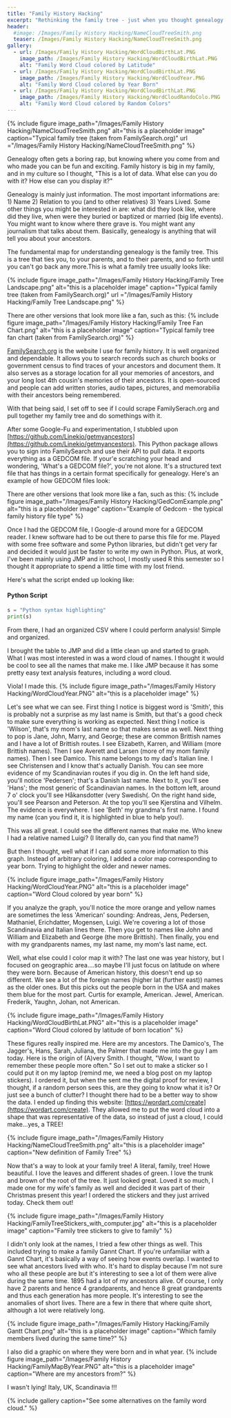 ```yaml
---
title: "Family History Hacking"
excerpt: "Rethinking the family tree - just when you thought genealogy couldn't get more exciting."
header:
  #image: /Images/Family History Hacking/NameCloudTreeSmith.png
  teaser: /Images/Family History Hacking/NameCloudTreeSmith.png
gallery:
  - url: /Images/Family History Hacking/WordCloudBirthLat.PNG
    image_path: /Images/Family History Hacking/WordCloudBirthLat.PNG
    alt: "Family Word Cloud colored by Latitude"
  - url: /Images/Family History Hacking/WordCloudBirthLat.PNG
    image_path: /Images/Family History Hacking/WordCloudYear.PNG
    alt: "Family Word Cloud colored by Year Born"
  - url: /Images/Family History Hacking/WordCloudBirthLat.PNG
    image_path: /Images/Family History Hacking/WordCloudRandoColo.PNG
    alt: "Family Word Cloud colored by Random Colors"
---
```

{% include figure image_path="/Images/Family History Hacking/NameCloudTreeSmith.png" alt="this is a placeholder image" caption="Typical family tree (taken from FamilySearch.org)" url ="/Images/Family History Hacking/NameCloudTreeSmith.png" %}


Genealogy often gets a boring rap, but knowing where you come from and who made you can be fun and exciting. Family history is big in my family, and in my culture so I thought, "This is a lot of data. What else can you do with it? How else can you display it?"

Genealogy is mainly just information. The most important informations are: 1) Name 2) Relation to you (and to other relatives) 3) Years Lived. Some other things you might be interested in are: what did they look like, where did they live, when were they buried or baptized or married (big life events). You might want to know where there grave is. You might want any journalism that talks about them. Basically, genealogy is anything that will tell you about your ancestors.

The fundamental map for understanding genealogy is the family tree. This is a tree that ties you, to your parents, and to their parents, and so forth until you can't go back any more.This is what a family tree usually looks like:

{% include figure image_path="/Images/Family History Hacking/Family Tree Landscape.png" alt="this is a placeholder image" caption="Typical family tree (taken from FamilySearch.org)" url ="/Images/Family History Hacking/Family Tree Landscape.png" %}

There are other versions that look more like a fan, such as this:
{% include figure image_path="/Images/Family History Hacking/Family Tree Fan Chart.png" alt="this is a placeholder image" caption="Typical family tree fan chart (taken from FamilySearch.org)" %}


[FamilySearch.org](http://familysearch.org) is the website I use for family history. It is well organized and dependable. It allows you to search records such as church books or government census to find traces of your ancestors and document them. It also serves as a storage location for all your memories of ancestors, and your long lost 4th cousin's memories of their ancestors. It is open-sourced and people can add written stories, audio tapes, pictures, and memorabilia with their ancestors being remembered.

With that being said, I set off to see if I could scrape FamilySerach.org and pull together my family tree and do somethings with it.

After some Google-Fu and experimentation, I stubbled upon [https://github.com/Linekio/getmyancestors](https://github.com/Linekio/getmyancestors). This Python package allows you to sign into FamilySearch and use their API to pull data. It exports everything as a GEDCOM file. If your'e scratching your head and wondering, 'What's a GEDCOM file?', you're not alone. It's a structured text file that has things in a certain format specifically for genealogy. Here's an example of how GEDCOM files look:

There are other versions that look more like a fan, such as this:
{% include figure image_path="/Images/Family History Hacking/GedComExample.png" alt="this is a placeholder image" caption="Example of Gedcom - the typical family history file type" %}

Once I had the GEDCOM file, I Google-d around more for a GEDCOM reader. I knew software had to be out there to parse this file for me. Played with some free software and some Python libraries, but didn't get very far and decided it would just be faster to write my own in Python. Plus, at work, I've been mainly using JMP and in school, I mostly used R this semester so I thought it appropriate to spend a little time with my lost friend.

Here's what the script ended up looking like:

#### Python Script
```python
s = "Python syntax highlighting"
print(s)
```


From there, I had an organized CSV where I could perform analysis! Simple and organized.

I brought the table to JMP and did a little clean up and started to graph. What I was most interested in was a word cloud of names. I thought it would be cool to see all the names that make me. I like JMP because it has some pretty easy text analysis features, including a word cloud.

Viola! I made this.
{% include figure image_path="/Images/Family History Hacking/WordCloudYear.PNG" alt="this is a placeholder image"  %}

Let's see what we can see. First thing I notice is biggest word is 'Smith', this is probably not a surprise as my last name is Smith, but that's a good check to make sure everything is working as expected. Next thing I notice is 'Wilson', that's my mom's last name so that makes sense as well. Next thing to pop is Jane, John, Marry, and George; these are common Brittish names and I have a lot of Brittish routes. I see Elizabeth, Karren, and William (more Brittish names). Then I see Averett and Larsen (more of my mom family names). Then I see Damico. This name belongs to my dad's Italian line. I see Christensen and I know that's actually Danish. You can see more evidence of my Scandinavian routes if you dig in. On the left hand side, you'll notice 'Pedersen'; that's a Danish last name. Next to it, you'll see 'Hans'; the most generic of Scandinavian names. In the bottom left, around 7 o' clock you'll see Håkansdotter (very Swedish(. On the right hand side, you'll see Pearson and Peterson. At the top you'll see Kjerstina and Vilhelm. The evidence is everywhere. I see 'Beth' my grandma's first name. I found my name (can you find it, it is highlighted in blue to help you!).

This was all great. I could see the different names that make me. Who knew I had a relative named Luigi? (I literally do, can you find that name?)

But then I thought, well what if I can add some more information to this graph. Instead of arbitrary coloring, I added a color map corresponding to year born. Trying to highlight the older and newer names.

{% include figure image_path="/Images/Family History Hacking/WordCloudYear.PNG" alt="this is a placeholder image" caption="Word Cloud colored by year born" %}


If you analyze the graph, you'll notice the more orange and yellow names are sometimes the less 'American' sounding: Andreas, Jens, Pedersen, Mathaniel, Erichdatter, Mogensen, Luigi. We're covering a lot of those Scandinavia and Italian lines there. Then you get to names like John and William and Elizabeth and George (the more Brittish). Then finally, you end with my grandparents names, my last name, my mom's last name, ect.

Well, what else could I color map it with? The last one was year history, but I focused on geographic area....so maybe I'll just focus on latitude on where they were born. Because of American history, this doesn't end up so different. We see a lot of the foreign names (higher lat (further east)) names as the older ones. But this picks out the people born in the USA and makes them blue for the most part. Curtis for example, American. Jewel, American. Frederik, Yaughn, Johan, not American.

{% include figure image_path="/Images/Family History Hacking/WordCloudBirthLat.PNG" alt="this is a placeholder image" caption="Word Cloud colored by latitude of born location" %}


These figures really inspired me. Here are my ancestors. The Damico's, The Jagger's, Hans, Sarah, Juliana, the Palmer that made me into the guy I am today. Here is the origin of (A)very Smith. I thought, "Wow, I want to remember these people more often." So I set out to make a sticker so I could put it on my laptop (remind me, we need a blog post on my laptop stickers). I ordered it, but when the sent me the digital proof for review, I thought, if a random person sees this, are they going to know what it is? Or just see a bunch of clutter? I thought there had to be a better way to show the data. I ended up finding this website: [https://wordart.com/create](https://wordart.com/create). They allowed me to put the word cloud into a shape that was representative of the data, so instead of just a cloud, I could make...yes, a TREE!


{% include figure image_path="/Images/Family History Hacking/NameCloudTreeSmith.png" alt="this is a placeholder image" caption="New definition of Family Tree" %}

Now that's a way to look at your family tree! A literal, family, tree! Howe beautiful. I love the leaves and different shades of green. I love the trunk and brown of the root of the tree. It just looked great. Loved it so much, I made one for my wife's family as well and decided it was part of their Christmas present this year! I ordered the stickers and they just arrived today. Check them out!

{% include figure image_path="/Images/Family History Hacking/FamilyTreeStickers_with_computer.jpg" alt="this is a placeholder image" caption="Family tree stickers to give to family" %}


I didn't only look at the names, I tried a few other things as well. This included trying to make a family Gannt Chart. If you're unfamiliar with a Gannt Chart, it's basically a way of seeing how events overlap. I wanted to see what ancestors lived with who. It's hard to display because I'm not sure who all these people are but it's interesting to see a lot of them were alive during the same time. 1895 had a lot of my ancestors alive. Of course, I only have 2 parents and hence 4 grandparents, and hence 8 great grandparents and thus each generation has more people. It's interesting to see the anomalies of short lives. There are a few in there that where quite short, although a lot were relatively long.

{% include figure image_path="/Images/Family History Hacking/Family Gantt Chart.png" alt="this is a placeholder image" caption="Which family members lived during the same time?" %}


I also did a graphic on where they were born and in what year.
{% include figure image_path="/Images/Family History Hacking/FamilyMapByYear.PNG" alt="this is a placeholder image" caption="Where are my ancestors from?" %}

I wasn't lying! Italy, UK, Scandinavia !!!

{% include gallery caption="See some alternatives on the family word cloud." %}
